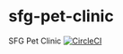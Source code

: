 # sfg-pet-clinic
SFG Pet Clinic
[![CircleCI](https://dl.circleci.com/status-badge/img/gh/AndyWeasley2004/sfg-pet-clinic/tree/main.svg?style=shield)](https://dl.circleci.com/status-badge/redirect/gh/AndyWeasley2004/sfg-pet-clinic/tree/main)
